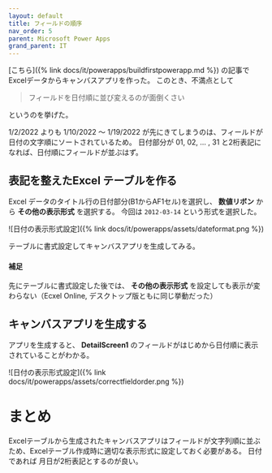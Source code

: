 ```yaml
---
layout: default
title: フィールドの順序
nav_order: 5
parent: Microsoft Power Apps
grand_parent: IT
---
```


[こちら]({% link docs/it/powerapps/buildfirstpowerapp.md %}) の記事でExcelデータからキャンバスアプリを作った。
このとき、不満点として

> フィールドを日付順に並び変えるのが面倒くさい

というのを挙げた。

1/2/2022 よりも 1/10/2022 ～ 1/19/2022 が先にきてしまうのは、フィールドが日付の文字順にソートされているため。
日付部分が 01, 02, ... , 31 と2桁表記になれば、日付順にフィールドが並ぶはず。

## 表記を整えたExcel テーブルを作る

Excel データのタイトル行の日付部分(B1からAF1セル)を選択し、 **数値リボン** から **その他の表示形式** を選択する。
今回は `2012-03-14` という形式を選択した。

![日付の表示形式設定]({% link docs/it/powerapps/assets/dateformat.png %})

テーブルに書式設定してキャンバスアプリを生成してみる。

#### 補足

先にテーブルに書式設定した後では、 **その他の表示形式** を設定しても表示が変わらない（Ecxel Online, デスクトップ版ともに同じ挙動だった）

## キャンバスアプリを生成する

アプリを生成すると、 **DetailScreen1** のフィールドがはじめから日付順に表示されていることがわかる。

![日付の表示形式設定]({% link docs/it/powerapps/assets/correctfieldorder.png %})

# まとめ

Excelテーブルから生成されたキャンバスアプリはフィールドが文字列順に並ぶため、Excelテーブル作成時に適切な表示形式に設定しておく必要がある。
日付であれば 月日が2桁表記とするのが良い。
